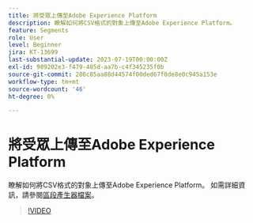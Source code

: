 ```yaml
---
title: 將受眾上傳至Adobe Experience Platform
description: 瞭解如何將CSV格式的對象上傳至Adobe Experience Platform。
feature: Segments
role: User
level: Beginner
jira: KT-13699
last-substantial-update: 2023-07-19T00:00:00Z
exl-id: 989202e3-f479-485d-aa7b-c4f345235f0b
source-git-commit: 286c85aa88d44574f00ded67f0de8e0c945a153e
workflow-type: tm+mt
source-wordcount: '46'
ht-degree: 0%

---
```


# 將受眾上傳至Adobe Experience Platform

瞭解如何將CSV格式的對象上傳至Adobe Experience Platform。 如需詳細資訊，請參閱[區段產生器檔案](https://experienceleague.adobe.com/zh-hant/docs/experience-platform/segmentation/ui/audience-portal#import-audience)。

>[!VIDEO](https://video.tv.adobe.com/v/3423355/?learn=on&enablevpops&captions=chi_hant)

